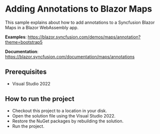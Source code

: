 # Adding Annotations to Blazor Maps

This sample explains about how to add annotations to a Syncfusion Blazor Maps in a Blazor WebAssembly app.

**Examples**: https://blazor.syncfusion.com/demos/maps/annotation?theme=bootstrap5 

**Documentation**: https://blazor.syncfusion.com/documentation/maps/annotations

## Prerequisites

* Visual Studio 2022

## How to run the project

* Checkout this project to a location in your disk.
* Open the solution file using the Visual Studio 2022.
* Restore the NuGet packages by rebuilding the solution.
* Run the project.